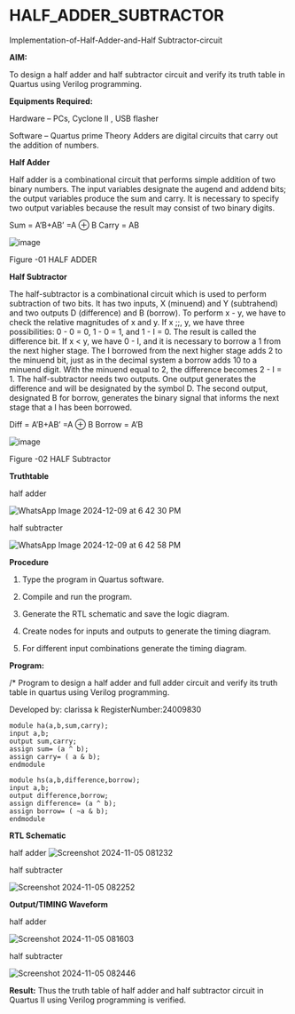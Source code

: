 # HALF_ADDER_SUBTRACTOR

Implementation-of-Half-Adder-and-Half Subtractor-circuit

**AIM:**

To design a half adder and half subtractor circuit and verify its truth table in Quartus using Verilog programming.

**Equipments Required:**

Hardware – PCs, Cyclone II , USB flasher 

Software – Quartus prime Theory Adders are digital circuits that carry out the addition of numbers.

**Half Adder**

Half adder is a combinational circuit that performs simple addition of two binary numbers. The input variables designate the augend and addend bits; the output variables produce the sum and carry. It is necessary to specify two output variables because the result may consist of two binary digits.

Sum = A’B+AB’ =A ⊕ B Carry = AB

![image](https://github.com/naavaneetha/HALF_ADDER_SUBTRACTOR/assets/154305477/bd4a0b2c-cdbc-4184-ab08-81578f121e1f)

Figure -01 HALF ADDER

**Half Subtractor**

The half-subtractor is a combinational circuit which is used to perform subtraction of two bits. It has two inputs, X (minuend) and Y (subtrahend) and two outputs D (difference) and B (borrow). To perform x - y, we have to check the relative magnitudes of x and y. If x ;;, y, we have three possibilities: 0 - 0 = 0, 1 - 0 = 1, and 1 - I = 0. The result is called the difference bit. If x < y, we have 0 - I, and it is necessary to borrow a 1 from the next higher stage. The I borrowed from the next higher stage adds 2 to the minuend bit, just as in the decimal system a borrow adds 10 to a minuend digit. With the minuend equal to 2, the difference becomes 2 - I = 1. The half-subtractor needs two outputs. One output generates the difference and will be designated by the symbol D. The second output, designated B for borrow, generates the binary signal that informs the next stage that a I has been borrowed. 

Diff = A’B+AB’ =A ⊕ B
Borrow = A’B

 ![image](https://github.com/naavaneetha/HALF_ADDER_SUBTRACTOR/assets/154305477/d76b099c-513f-4e7c-843a-e2fd028a531a)

Figure -02 HALF Subtractor

**Truthtable**

half adder


![WhatsApp Image 2024-12-09 at 6 42 30 PM](https://github.com/user-attachments/assets/a8f92288-ac1e-4fad-89bd-f3376acbf9fd)

half subtracter


![WhatsApp Image 2024-12-09 at 6 42 58 PM](https://github.com/user-attachments/assets/65774ed0-c54e-4fff-8afc-01b1ecbf5a33)

**Procedure**

1.	Type the program in Quartus software.

2.	Compile and run the program.

3.	Generate the RTL schematic and save the logic diagram.

4.	Create nodes for inputs and outputs to generate the timing diagram.

5.	For different input combinations generate the timing diagram.


**Program:**

/* Program to design a half adder and full adder circuit and verify its truth table in quartus using Verilog programming.

Developed by: clarissa k RegisterNumber:24009830
```
module ha(a,b,sum,carry);
input a,b;
output sum,carry;
assign sum= (a ^ b);
assign carry= ( a & b);
endmodule

```



```
module hs(a,b,difference,borrow);
input a,b;
output difference,borrow;
assign difference= (a ^ b);
assign borrow= ( ~a & b);
endmodule
```

**RTL Schematic**

half adder
![Screenshot 2024-11-05 081232](https://github.com/user-attachments/assets/8badc798-903d-4e53-97ad-2dd8a7004460)


half subtracter

![Screenshot 2024-11-05 082252](https://github.com/user-attachments/assets/bb266f04-e192-4a81-9502-bb95f6a118b1)


**Output/TIMING Waveform**

half adder

![Screenshot 2024-11-05 081603](https://github.com/user-attachments/assets/0e4a55ea-8449-4bab-8efd-281098ed2505)

half subtracter

![Screenshot 2024-11-05 082446](https://github.com/user-attachments/assets/7b1c2fd9-9ed2-4a8d-8215-f422b2a5c53a)


**Result:**
Thus the truth table of half adder and half subtractor circuit in Quartus II  using Verilog programming is verified.




